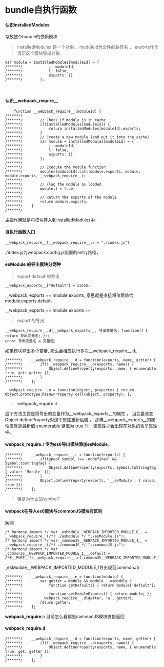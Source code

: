 





# bundle自执行函数

#### 认识installedModules
存放整个bundle的依赖模块

> installedModules 是一个对象， moduleId为文件的路径名 ， exports作为当前这个模块导出对象
```
var module = installedModules[moduleId] = {
/******/ 			i: moduleId,
/******/ 			l: false,
/******/ 			exports: {}
/******/ 		};
```
<br/>


#### 认识__webpack_require__
```
	function __webpack_require__(moduleId) {
/******/
/******/ 		// Check if module is in cache
/******/ 		if(installedModules[moduleId]) {
/******/ 			return installedModules[moduleId].exports;
/******/ 		}
/******/ 		// Create a new module (and put it into the cache)
/******/ 		var module = installedModules[moduleId] = {
/******/ 			i: moduleId,
/******/ 			l: false,
/******/ 			exports: {}
/******/ 		};
/******/
/******/ 		// Execute the module function
/******/ 		modules[moduleId].call(module.exports, module, module.exports, __webpack_require__);
/******/
/******/ 		// Flag the module as loaded
/******/ 		module.l = true;
/******/
/******/ 		// Return the exports of the module
/******/ 		return module.exports;
/******/ 	}
/******/
```
主要作用就是将模块存入到installedModules中，
<br/>


#### 自执行函数入口
```
__webpack_require__(__webpack_require__.s = "./index.js")
```
./index.js为webpack.config.js配置的entry路径， 
<br/>




#### esModule 的导出模块分两种

> export default 的导出

 ```
 __webpack_exports__["default"] = 55555;
 ```

__webpack_exports ==  module.exports,  意思就是直接将值赋值给
module.exports.default




__webpack_exports ==  module.exports == 
<br/>





> export 的导出

```
__webpack_require__.d(__webpack_exports__, 导出变量名, function() { return 导出变量名; });
const 导出变量名 = 变量值;
```
如果模块导出多个变量, 那么会相应执行多次__webpack_require__.d。
```
/******/ 	__webpack_require__.d = function(exports, name, getter) {
/******/ 		if(!__webpack_require__.o(exports, name)) {
/******/ 			Object.defineProperty(exports, name, { enumerable: true, get: getter });
/******/ 		}
/******/ 	};
```
```
__webpack_require__.o = function(object, property) { return Object.prototype.hasOwnProperty.call(object, property); };
```

> __webpack_require__.d

这个方法主要是将导出的变量作为__webpack_exports__的属性 ， 当变量改变Object.defineProperty对这个属性重新赋值 ， 那样__webpack_exports__的属性值就是最新值
enumerable 键值为 true 时，该属性才会出现在对象的枚举属性中。







#### __webpack_require__.r   专为es6导出模块添加esModule， 
```
/******/ 	__webpack_require__.r = function(exports) {
/******/ 		if(typeof Symbol !== 'undefined' && Symbol.toStringTag) {
/******/ 			Object.defineProperty(exports, Symbol.toStringTag, { value: 'Module' });
/******/ 		}
/******/ 		Object.defineProperty(exports, '__esModule', { value: true });
/******/ 	};
```

>但是为什么加symbol?







#### webpack在导入es6模块与commonJS模块有区别

案例

```
/* harmony import */ var _esModule__WEBPACK_IMPORTED_MODULE_0__ = __webpack_require__(/*! ./esModule */ "./esModule.js");
/* harmony import */ var _commonJS__WEBPACK_IMPORTED_MODULE_1__ = __webpack_require__(/*! ./commonJS */ "./commonJS.js");
/* harmony import */ var _commonJS__WEBPACK_IMPORTED_MODULE_1___default = /*#__PURE__*/__webpack_require__.n(_commonJS__WEBPACK_IMPORTED_MODULE_1__);
```

_esModule__WEBPACK_IMPORTED_MODULE_1导出规范commonJS 

```
/******/ 	__webpack_require__.n = function(module) {
/******/ 		var getter = module && module.__esModule ?
/******/ 			function getDefault() { return module['default']; } :
/******/ 			function getModuleExports() { return module; };
/******/ 		__webpack_require__.d(getter, 'a', getter);
/******/ 		return getter;
/******/ 	};
```
__webpack_require__.n  目前怎么看都是commonJS模块直接返回



#### __webpack_require__.d

```
/******/ 	__webpack_require__.d = function(exports, name, getter) {
/******/ 		if(!__webpack_require__.o(exports, name)) {
/******/ 			Object.defineProperty(exports, name, { enumerable: true, get: getter });
/******/ 		}
/******/ 	};
```